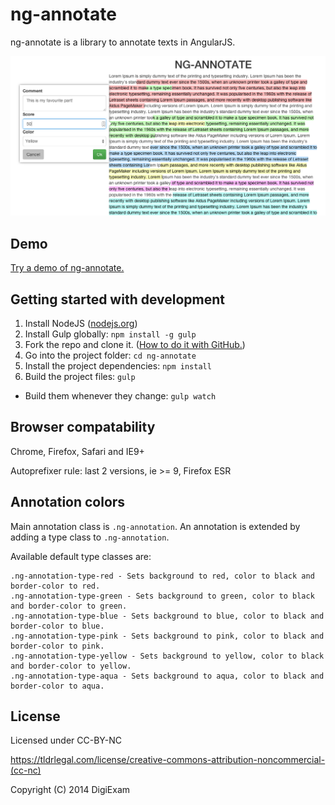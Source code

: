 # ng-annotate

ng-annotate is a library to annotate texts in AngularJS.

![Screenshot](screenshot.png)

## Demo

[Try a demo of ng-annotate.](http://blog.digiexam.se/annotate-test/)

## Getting started with development

1. Install NodeJS ([nodejs.org](http://nodejs.org/))
2. Install Gulp globally: `npm install -g gulp`
3. Fork the repo and clone it. ([How to do it with GitHub.](https://help.github.com/articles/fork-a-repo))
4. Go into the project folder: `cd ng-annotate`
5. Install the project dependencies: `npm install`
6. Build the project files: `gulp`
  * Build them whenever they change: `gulp watch`

## Browser compatability

Chrome, Firefox, Safari and IE9+

Autoprefixer rule: last 2 versions, ie >= 9, Firefox ESR

## Annotation colors

Main annotation class is `.ng-annotation`.
An annotation is extended by adding a type class to `.ng-annotation`.

Available default type classes are:
	
	.ng-annotation-type-red - Sets background to red, color to black and border-color to red.
	.ng-annotation-type-green - Sets background to green, color to black and border-color to green.
	.ng-annotation-type-blue - Sets background to blue, color to black and border-color to blue.
	.ng-annotation-type-pink - Sets background to pink, color to black and border-color to pink.
	.ng-annotation-type-yellow - Sets background to yellow, color to black and border-color to yellow. 
	.ng-annotation-type-aqua - Sets background to aqua, color to black and border-color to aqua.

## License

Licensed under CC-BY-NC

https://tldrlegal.com/license/creative-commons-attribution-noncommercial-(cc-nc)

Copyright (C) 2014 DigiExam
